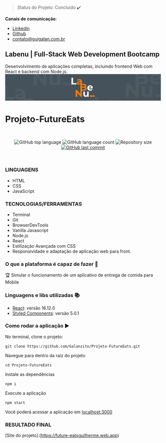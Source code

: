 > Status do Projeto: Concluido :heavy_check_mark:

**Canais de comunicação**:
- [Linkedin](www.linkedin.com/in/guilherme-galan)
- [Github](https://github.com/galanzito)
- <contato@guigalan.com.br>


## Labenu | Full-Stack Web Development Bootcamp
Desenvolvimento de aplicações completas, incluindo frontend Web com React e backend com Node.js.
[![Screenshot_1](https://raw.githubusercontent.com/danilomourelle/Whats4/master/Lbn.png)](https://www.labenu.com.br/)
# Projeto-FutureEats
<br>
<p align="center">
  <img alt="GitHub top language" src="https://img.shields.io/github/languages/top/galanzito/projeto-futureeats">
  <img alt="GitHub language count" src="https://img.shields.io/github/languages/count/galanzito/projeto-futureeats">
  <img alt="Repository size" src="https://img.shields.io/github/repo-size/galanzito/projeto-futureeats">
  <a href="https://github.com/galanzito/projeto-futureeats/commits/master">
    <img alt="GitHub last commit" src="https://img.shields.io/github/last-commit/galanzito/projeto-futureeats">
  </a>
</p>
<br>

### LINGUAGENS
* HTML
* CSS
* JavaScript

### TECNOLOGIAS/FERRAMENTAS
* Terminal
* Git
* BrowserDevTools
* Vanilla Javascript
* Node.js
* React
* Estilização Avançada com CSS
* Responsividade e adaptação de aplicação web para front.
### O que a plataforma é capaz de fazer :checkered_flag:
:trophy: Simular o funcionamento de um aplicativo de entrega de comida para Mobile 
### Linguagens e libs utilizadas :books:
- [React](https://pt-br.reactjs.org/): versão 16.12.0
- [Styled Components](https://styled-components.com/): versão 5.0.1
### Como rodar a aplicação :arrow_forward:
No terminal, clone o projeto: 
```
git clone https://github.com/Galanzito/Projeto-FutureEats.git
```
Navegue para dentro da raiz do projeto
```
cd Projeto-FutureEats
```
Instale as dependências
```
npm i
```
Execute a aplicação
```
npm start
```
Você poderá acessar a aplicação em [localhost:3000](http:localhost:3000)

### RESULTADO FINAL
[Site do projeto].(https://future-eatsguilherme.web.app)

